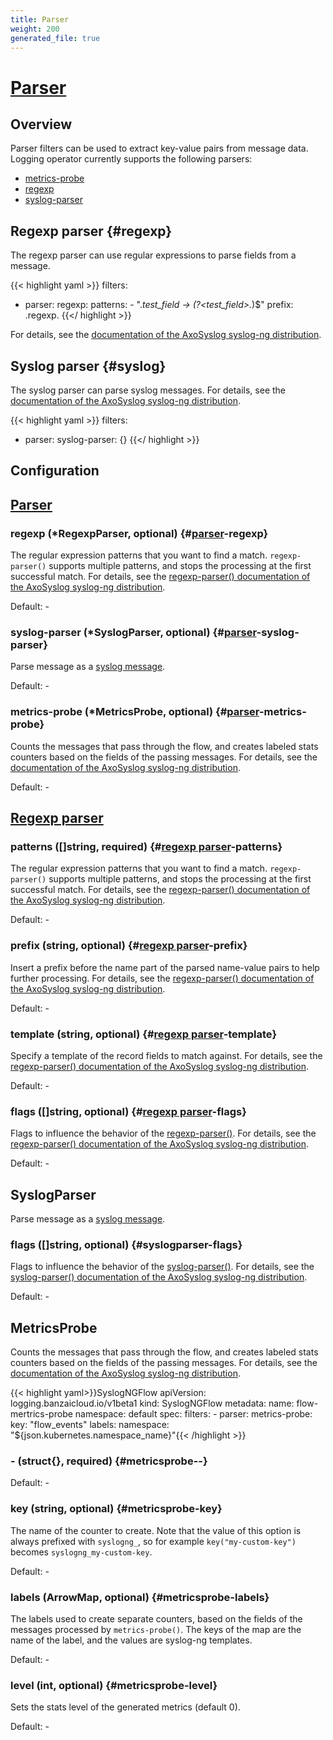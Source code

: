 ```yaml
---
title: Parser
weight: 200
generated_file: true
---
```


# [Parser](https://axoflow.com/docs/axosyslog-core/chapter-parsers/)
## Overview

Parser filters can be used to extract key-value pairs from message data. Logging operator currently supports the following parsers:

- [metrics-probe](#metricsprobe)
- [regexp](#regexp)
- [syslog-parser](#syslog)

## Regexp parser {#regexp}

The regexp parser can use regular expressions to parse fields from a message.

{{< highlight yaml >}}
  filters:
  - parser:
      regexp:
        patterns:
        - ".*test_field -> (?<test_field>.*)$"
        prefix: .regexp.
{{</ highlight >}}

For details, see the [documentation of the AxoSyslog syslog-ng distribution](https://axoflow.com/docs/axosyslog-core/chapter-parsers/parser-regexp/).

## Syslog parser {#syslog}

The syslog parser can parse syslog messages. For details, see the [documentation of the AxoSyslog syslog-ng distribution](https://axoflow.com/docs/axosyslog-core/chapter-parsers/parser-syslog/).

{{< highlight yaml >}}
  filters:
  - parser:
      syslog-parser: {}
{{</ highlight >}}


## Configuration
## [Parser](https://axoflow.com/docs/axosyslog-core/chapter-parsers/)

### regexp (*RegexpParser, optional) {#[parser](https://axoflow.com/docs/axosyslog-core/chapter-parsers/)-regexp}

The regular expression patterns that you want to find a match. `regexp-parser()` supports multiple patterns, and stops the processing at the first successful match. For details, see the [regexp-parser() documentation of the AxoSyslog syslog-ng distribution](https://axoflow.com/docs/axosyslog-core/chapter-parsers/parser-regexp/parser-regexp-options/#patterns). 

Default: -

### syslog-parser (*SyslogParser, optional) {#[parser](https://axoflow.com/docs/axosyslog-core/chapter-parsers/)-syslog-parser}

Parse message as a [syslog message](https://axoflow.com/docs/axosyslog-core/chapter-parsers/parser-syslog/). 

Default: -

### metrics-probe (*MetricsProbe, optional) {#[parser](https://axoflow.com/docs/axosyslog-core/chapter-parsers/)-metrics-probe}

Counts the messages that pass through the flow, and creates labeled stats counters based on the fields of the passing messages. For details, see the [documentation of the AxoSyslog syslog-ng distribution](https://axoflow.com/docs/axosyslog-core/chapter-parsers/metrics-probe/). 

Default: -


## [Regexp parser](https://axoflow.com/docs/axosyslog-core/chapter-parsers/parser-regexp/)

### patterns ([]string, required) {#[regexp parser](https://axoflow.com/docs/axosyslog-core/chapter-parsers/parser-regexp/)-patterns}

The regular expression patterns that you want to find a match. `regexp-parser()` supports multiple patterns, and stops the processing at the first successful match. For details, see the [regexp-parser() documentation of the AxoSyslog syslog-ng distribution](https://axoflow.com/docs/axosyslog-core/chapter-parsers/parser-regexp/parser-regexp-options/#patterns). 

Default: -

### prefix (string, optional) {#[regexp parser](https://axoflow.com/docs/axosyslog-core/chapter-parsers/parser-regexp/)-prefix}

Insert a prefix before the name part of the parsed name-value pairs to help further processing. For details, see the [regexp-parser() documentation of the AxoSyslog syslog-ng distribution](https://axoflow.com/docs/axosyslog-core/chapter-parsers/parser-regexp/parser-regexp-options/#prefix). 

Default: -

### template (string, optional) {#[regexp parser](https://axoflow.com/docs/axosyslog-core/chapter-parsers/parser-regexp/)-template}

Specify a template of the record fields to match against. For details, see the [regexp-parser() documentation of the AxoSyslog syslog-ng distribution](https://axoflow.com/docs/axosyslog-core/chapter-parsers/parser-regexp/parser-regexp-options/#template). 

Default: -

### flags ([]string, optional) {#[regexp parser](https://axoflow.com/docs/axosyslog-core/chapter-parsers/parser-regexp/)-flags}

Flags to influence the behavior of the [regexp-parser()](https://axoflow.com/docs/axosyslog-core/chapter-parsers/parser-regexp/parser-regexp-options/). For details, see the [regexp-parser() documentation of the AxoSyslog syslog-ng distribution](https://axoflow.com/docs/axosyslog-core/chapter-parsers/parser-regexp/parser-regexp-options/#flags). 

Default: -


## SyslogParser

Parse message as a [syslog message](https://axoflow.com/docs/axosyslog-core/chapter-parsers/parser-syslog/).

### flags ([]string, optional) {#syslogparser-flags}

Flags to influence the behavior of the [syslog-parser()](https://axoflow.com/docs/axosyslog-core/chapter-parsers/parser-syslog/parser-syslog-options/). For details, see the [syslog-parser() documentation of the AxoSyslog syslog-ng distribution](https://axoflow.com/docs/axosyslog-core/chapter-parsers/parser-syslog/parser-syslog-options/#flags). 

Default: -


## MetricsProbe


Counts the messages that pass through the flow, and creates labeled stats counters based on the fields of the passing messages. For details, see the [documentation of the AxoSyslog syslog-ng distribution](https://axoflow.com/docs/axosyslog-core/chapter-parsers/metrics-probe/).

{{< highlight yaml>}}SyslogNGFlow
apiVersion: logging.banzaicloud.io/v1beta1
kind: SyslogNGFlow
metadata:
  name: flow-mertrics-probe
  namespace: default
spec:
  filters:
    - parser:
        metrics-probe:
          key: "flow_events"
          labels:
            namespace: "${json.kubernetes.namespace_name}"{{< /highlight >}}


### - (struct{}, required) {#metricsprobe--}

Default: -

### key (string, optional) {#metricsprobe-key}

The name of the counter to create. Note that the value of this option is always prefixed with `syslogng_`, so for example `key("my-custom-key")` becomes `syslogng_my-custom-key`. 

Default: -

### labels (ArrowMap, optional) {#metricsprobe-labels}

The labels used to create separate counters, based on the fields of the messages processed by `metrics-probe()`. The keys of the map are the name of the label, and the values are syslog-ng templates. 

Default: -

### level (int, optional) {#metricsprobe-level}

Sets the stats level of the generated metrics (default 0). 

Default: -


